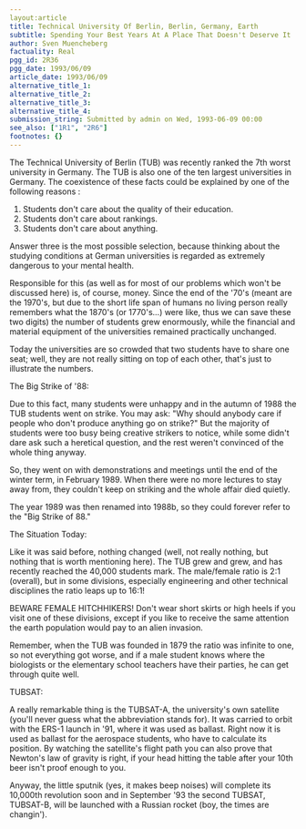 ```yaml
---
layout:article
title: Technical University Of Berlin, Berlin, Germany, Earth
subtitle: Spending Your Best Years At A Place That Doesn't Deserve It
author: Sven Muencheberg
factuality: Real
pgg_id: 2R36
pgg_date: 1993/06/09
article_date: 1993/06/09
alternative_title_1: 
alternative_title_2: 
alternative_title_3: 
alternative_title_4: 
submission_string: Submitted by admin on Wed, 1993-06-09 00:00
see_also: ["1R1", "2R6"]
footnotes: {}
---
```

<div>
<p>The Technical University of Berlin (TUB) was recently ranked the 7th worst university in Germany. The TUB is also one of the ten largest universities in Germany. The coexistence of these facts could be explained by one of the following reasons :</p>
<ol>
<li value="1">Students don't care about the quality of their education.</li>
<li value="2">Students don't care about rankings.</li>
<li value="3">Students don't care about anything.</li>
</ol>
<p>Answer three is the most possible selection, because thinking about the studying conditions at German universities is regarded as extremely dangerous to your mental health.</p>
<p>Responsible for this (as well as for most of our problems which won't be discussed here) is, of course, money. Since the end of the '70's (meant are the 1970's, but due to the short life span of humans no living person really remembers what the 1870's (or 1770's...) were like, thus we can save these two digits) the number of students grew enormously, while the financial and material equipment of the universities remained practically unchanged.</p>
<p>Today the universities are so crowded that two students have to share one seat; well, they are not really sitting on top of each other, that's just to illustrate the numbers.</p>
<p>The Big Strike of '88:</p>
<p>Due to this fact, many students were unhappy and in the autumn of 1988 the TUB students went on strike. You may ask: "Why should anybody care if people who don't produce anything go on strike?" But the majority of students were too busy being creative strikers to notice, while some didn't dare ask such a heretical question, and the rest weren't convinced of the whole thing anyway.</p>
<p>So, they went on with demonstrations and meetings until the end of the winter term, in February 1989. When there were no more lectures to stay away from, they couldn't keep on striking and the whole affair died quietly.</p>
<p>The year 1989 was then renamed into 1988b, so they could forever refer to the "Big Strike of 88."</p>
<p>The Situation Today:</p>
<p>Like it was said before, nothing changed (well, not really nothing, but nothing that is worth mentioning here). The TUB grew and grew, and has recently reached the 40,000 students mark. The male/female ratio is 2:1 (overall), but in some divisions, especially engineering and other technical disciplines the ratio leaps up to 16:1!</p>
<p>BEWARE FEMALE HITCHHIKERS! Don't wear short skirts or high heels if you visit one of these divisions, except if you like to receive the same attention the earth population would pay to an alien invasion.</p>
<p>Remember, when the TUB was founded in 1879 the ratio was infinite to one, so not everything got worse, and if a male student knows where the biologists or the elementary school teachers have their parties, he can get through quite well.</p>
<p>TUBSAT:</p>
<p>A really remarkable thing is the TUBSAT-A, the university's own satellite (you'll never guess what the abbreviation stands for). It was carried to orbit with the ERS-1 launch in '91, where it was used as ballast. Right now it is used as ballast for the aerospace students, who have to calculate its position. By watching the satellite's flight path you can also prove that Newton's law of gravity is right, if your head hitting the table after your 10th beer isn't proof enough to you.</p>
<p>Anyway, the little sputnik (yes, it makes beep noises) will complete its 10,000th revolution soon and in September '93 the second TUBSAT, TUBSAT-B, will be launched with a Russian rocket (boy, the times are changin').</p>
</div>
